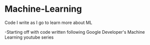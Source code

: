 # Machine-Learning
Code I write as I go to learn more about ML

-Starting off with code written following Google Developer's Machine Learning youtube series
